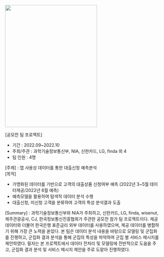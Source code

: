 <img src="https://user-images.githubusercontent.com/86222332/212375389-c81d8b28-5b44-4547-89ad-94ce13ef2557.png" width='300' height='400'>

[공모전 팀 프로젝트]
- 기간 : 2022.09~2022.10
- 주최/주관 : 과학기술정보통신부, NIA, 신한카드, LG, finda 외 4
- 팀 인원 : 4명

[주제] : 앱 사용성 데이터를 통한 대출신청 예측분석  
[목적]
- 가명화된 데이터를 기반으로 고객의 대출상품 신청여부 예측 (2022년 3~5월 데이터제공/2022년 6월 예측)
- 예측모델을 활용하여 탐색적 데이터 분석 수행
- 대출신청, 미신청 고객을 분류하여 고객의 특성 분석결과 도출

[Summary] : 과학기술정보통신부와 NIA가 주최하고, 신한카드, LG, finda, wisenut, 제주관광공사, CJ, 한국정보통신진흥협회가 주관한 공모전 참가 팀 프로젝트이다.
제공 데이터와 더불어 한국은행 표준금리 외부 데이터를 사용하였으며, 제공 데이터를 병합하기 위해 가장 큰 노력을 쏟았다.
본 팀은 데이터 분석 내용을 바탕으로 모델링 및 군집화를 진행하고, 군집화 결과 분석을 통해 군집의 특성을 파악하여 군집 별 서비스 메시지를 제안하였다.
필자는 본 프로젝트에서 데이터 전처리 및 모델링에 전반적으로 도움을 주고, 군집화 결과 분석 및 서비스 메시지 제안을 주로 도맡아 진행하였다.

